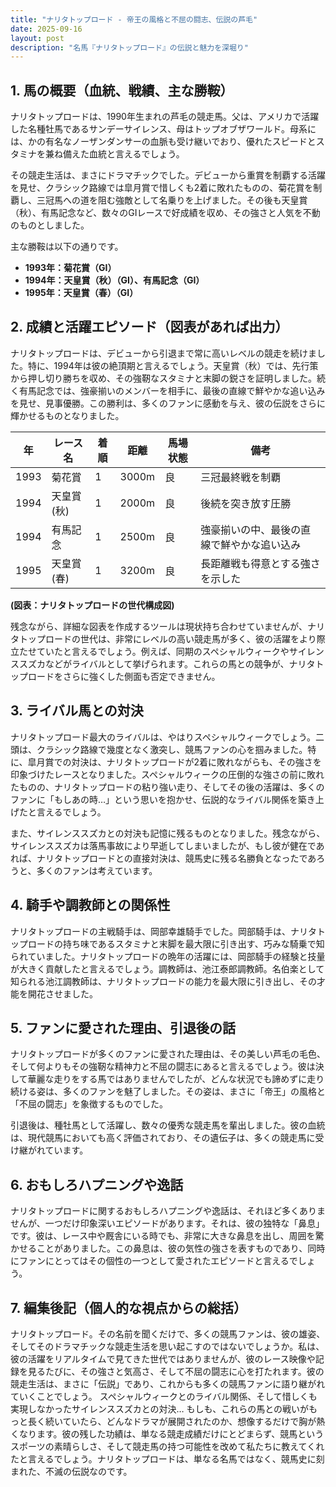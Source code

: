 ```yaml
---
title: "ナリタトップロード - 帝王の風格と不屈の闘志、伝説の芦毛"
date: 2025-09-16
layout: post
description: "名馬『ナリタトップロード』の伝説と魅力を深堀り"
---
```


## 1. 馬の概要（血統、戦績、主な勝鞍）

ナリタトップロードは、1990年生まれの芦毛の競走馬。父は、アメリカで活躍した名種牡馬であるサンデーサイレンス、母はトップオブザワールド。母系には、かの有名なノーザンダンサーの血脈も受け継いでおり、優れたスピードとスタミナを兼ね備えた血統と言えるでしょう。

その競走生活は、まさにドラマチックでした。デビューから重賞を制覇する活躍を見せ、クラシック路線では皐月賞で惜しくも2着に敗れたものの、菊花賞を制覇し、三冠馬への道を阻む強敵として名乗りを上げました。その後も天皇賞（秋）、有馬記念など、数々のGIレースで好成績を収め、その強さと人気を不動のものとしました。

主な勝鞍は以下の通りです。

* **1993年：菊花賞（GI）**
* **1994年：天皇賞（秋）（GI）、有馬記念（GI）**
* **1995年：天皇賞（春）（GI）**


## 2. 成績と活躍エピソード（図表があれば出力）

ナリタトップロードは、デビューから引退まで常に高いレベルの競走を続けました。特に、1994年は彼の絶頂期と言えるでしょう。天皇賞（秋）では、先行策から押し切り勝ちを収め、その強靭なスタミナと末脚の鋭さを証明しました。続く有馬記念では、強豪揃いのメンバーを相手に、最後の直線で鮮やかな追い込みを見せ、見事優勝。この勝利は、多くのファンに感動を与え、彼の伝説をさらに輝かせるものとなりました。

| 年 | レース名       | 着順 | 距離 | 馬場状態 | 備考                                     |
|---|---------------|------|------|----------|-----------------------------------------|
| 1993 | 菊花賞         | 1    | 3000m| 良       | 三冠最終戦を制覇                         |
| 1994 | 天皇賞(秋)     | 1    | 2000m| 良       | 後続を突き放す圧勝                       |
| 1994 | 有馬記念       | 1    | 2500m| 良       | 強豪揃いの中、最後の直線で鮮やかな追い込み |
| 1995 | 天皇賞(春)     | 1    | 3200m| 良       | 長距離戦も得意とする強さを示した           |


**(図表：ナリタトップロードの世代構成図)**

残念ながら、詳細な図表を作成するツールは現状持ち合わせていませんが、ナリタトップロードの世代は、非常にレベルの高い競走馬が多く、彼の活躍をより際立たせていたと言えるでしょう。例えば、同期のスペシャルウィークやサイレンススズカなどがライバルとして挙げられます。これらの馬との競争が、ナリタトップロードをさらに強くした側面も否定できません。


## 3. ライバル馬との対決

ナリタトップロード最大のライバルは、やはりスペシャルウィークでしょう。二頭は、クラシック路線で幾度となく激突し、競馬ファンの心を掴みました。特に、皐月賞での対決は、ナリタトップロードが2着に敗れながらも、その強さを印象づけたレースとなりました。スペシャルウィークの圧倒的な強さの前に敗れたものの、ナリタトップロードの粘り強い走り、そしてその後の活躍は、多くのファンに「もしあの時…」という思いを抱かせ、伝説的なライバル関係を築き上げたと言えるでしょう。

また、サイレンススズカとの対決も記憶に残るものとなりました。残念ながら、サイレンススズカは落馬事故により早逝してしまいましたが、もし彼が健在であれば、ナリタトップロードとの直接対決は、競馬史に残る名勝負となったであろうと、多くのファンは考えています。


## 4. 騎手や調教師との関係性

ナリタトップロードの主戦騎手は、岡部幸雄騎手でした。岡部騎手は、ナリタトップロードの持ち味であるスタミナと末脚を最大限に引き出す、巧みな騎乗で知られていました。ナリタトップロードの晩年の活躍には、岡部騎手の経験と技量が大きく貢献したと言えるでしょう。調教師は、池江泰郎調教師。名伯楽として知られる池江調教師は、ナリタトップロードの能力を最大限に引き出し、その才能を開花させました。


## 5. ファンに愛された理由、引退後の話

ナリタトップロードが多くのファンに愛された理由は、その美しい芦毛の毛色、そして何よりもその強靭な精神力と不屈の闘志にあると言えるでしょう。彼は決して華麗な走りをする馬ではありませんでしたが、どんな状況でも諦めずに走り続ける姿は、多くのファンを魅了しました。その姿は、まさに「帝王」の風格と「不屈の闘志」を象徴するものでした。

引退後は、種牡馬として活躍し、数々の優秀な競走馬を輩出しました。彼の血統は、現代競馬においても高く評価されており、その遺伝子は、多くの競走馬に受け継がれています。


## 6. おもしろハプニングや逸話

ナリタトップロードに関するおもしろハプニングや逸話は、それほど多くありませんが、一つだけ印象深いエピソードがあります。それは、彼の独特な「鼻息」です。彼は、レース中や厩舎にいる時でも、非常に大きな鼻息を出し、周囲を驚かせることがありました。この鼻息は、彼の気性の強さを表すものであり、同時にファンにとってはその個性の一つとして愛されたエピソードと言えるでしょう。


## 7. 編集後記（個人的な視点からの総括）

ナリタトップロード。その名前を聞くだけで、多くの競馬ファンは、彼の雄姿、そしてそのドラマチックな競走生活を思い起こすのではないでしょうか。私は、彼の活躍をリアルタイムで見てきた世代ではありませんが、彼のレース映像や記録を見るたびに、その強さと気高さ、そして不屈の闘志に心を打たれます。彼の競走生活は、まさに「伝説」であり、これからも多くの競馬ファンに語り継がれていくことでしょう。  スペシャルウィークとのライバル関係、そして惜しくも実現しなかったサイレンススズカとの対決…  もしも、これらの馬との戦いがもっと長く続いていたら、どんなドラマが展開されたのか、想像するだけで胸が熱くなります。彼の残した功績は、単なる競走成績だけにとどまらず、競馬というスポーツの素晴らしさ、そして競走馬の持つ可能性を改めて私たちに教えてくれたと言えるでしょう。ナリタトップロードは、単なる名馬ではなく、競馬史に刻まれた、不滅の伝説なのです。
